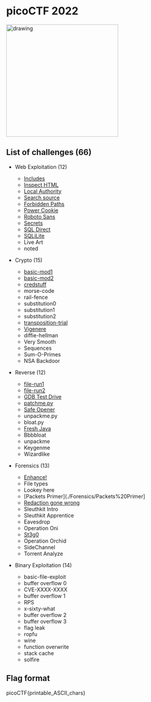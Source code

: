 # picoCTF 2022

<img src="https://play.picoctf.org/static/media/picoctf-logo-horizontal-white.17fdf0dcdef08dc3396a195b95e3bc29.svg" alt="drawing" width="300"/>

## List of challenges (66)
- Web Exploitation (12)
  - [Includes](./Web%20Exploitation/Includes/) 
  - [Inspect HTML](./Web%20Exploitation/Inspect%20HTML/) 
  - [Local Authority](./Web%20Exploitation/Local%20Authority)
  - [Search source](./Web%20Exploitation/Search%20source/) 
  - [Forbidden Paths](./Web%20Exploitation/Forbidden%20Paths/) 
  - [Power Cookie](./Web%20Exploitation/Power%20Cookie)
  - [Roboto Sans](./Web%20Exploitation/Roboto%20Sans/) 
  - [Secrets](./Web%20Exploitation/Secrets/) 
  - [SQL Direct](./Web%20Exploitation/SQL%20Direct)
  - [SQLiLite](./Web%20Exploitation/SQLiLite/)
  - Live Art 
  - noted
  
- Crypto (15)
  - [basic-mod1](./Crypto/basic-mod1/) 
  - [basic-mod2](./Crypto/basic-mod2/) 
  - [credstuff](./Crypto/credstuff/) 
  - morse-code 
  - rail-fence 
  - substitution0
  - substitution1 
  - substitution2 
  - [transposition-trial](./Crypto/transposition-trial)
  - [Vigenere](./Crypto/Vigenere/) 
  - diffie-hellman 
  - Very Smooth
  - Sequences 
  - Sum-O-Primes 
  - NSA Backdoor
  
- Reverse (12)
  - [file-run1](./Reverse/file-run1/) 
  - [file-run2](./Reverse/file-run2/) 
  - [GDB Test Drive](./Reverse/GDB%20Test%20Drive)
  - [patchme.py](./Reverse/patchme.py/) 
  - [Safe Opener](./Reverse/Safe%20Opener/) 
  - unpackme.py
  - bloat.py 
  - [Fresh Java](./Reverse/Fresh%20Java/) 
  - Bbbbloat
  - unpackme 
  - Keygenme 
  - Wizardlike
  
- Forensics (13)
  - [Enhance!](./Forensics/Enhance!)
  - File types 
  - Lookey here
  - [Packets Primer](./Forensics/Packets%20Primer] 
  - [Redaction gone wrong ](./Forensics/Redaction%20gone%20wrong)
  - Sleuthkit Intro
  - Sleuthkit Apprentice 
  - Eavesdrop 
  - Operation Oni
  - [St3g0](./Forensics/St3g0)
  - Operation Orchid 
  - SideChannel
  - Torrent Analyze
  
- Binary Exploitation (14)
  - basic-file-exploit 
  - buffer overflow 0 
  - CVE-XXXX-XXXX 
  - buffer overflow 1
  - RPS 
  - x-sixty-what 
  - buffer overflow 2
  - buffer overflow 3 
  - flag leak 
  - ropfu
  - wine 
  - function overwrite 
  - stack cache
  - solfire

## Flag format
picoCTF{printable_ASCII_chars}
